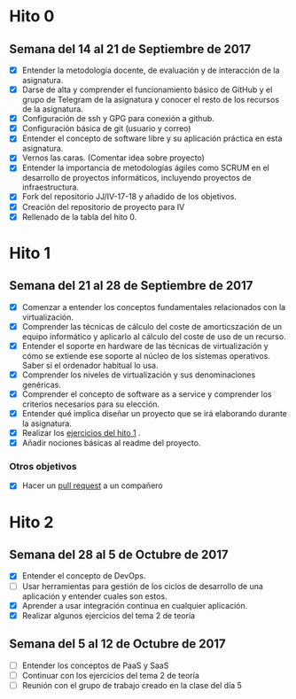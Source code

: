 # Hito 0

## Semana del 14 al 21 de Septiembre de 2017

- [x] Entender la metodología docente, de evaluación y de interacción de la asignatura.
- [x] Darse de alta y comprender el funcionamiento básico de GitHub y el grupo de Telegram de la asignatura y conocer el resto de los recursos de la asignatura.
- [x] Configuración de ssh y GPG para conexión a github.
- [x] Configuración básica de git (usuario y correo)
- [x] Entender el concepto de software libre y su aplicación práctica en esta asignatura.
- [x] Vernos las caras. (Comentar idea sobre proyecto)
- [x] Entender la importancia de metodologías ágiles como SCRUM en el desarrollo de proyectos informáticos, incluyendo proyectos de infraestructura.
- [x] Fork del repositorio JJ/IV-17-18 y añadido de los objetivos.
- [x] Creación del repositorio de proyecto para IV
- [x] Rellenado de la tabla del hito 0.

# Hito 1

## Semana del 21 al 28 de Septiembre de 2017

- [x] Comenzar a entender los conceptos fundamentales relacionados con la virtualización.
- [x] Comprender las técnicas de cálculo del coste de amorticszación de un equipo informático y aplicarlo al cálculo del coste de uso de un recurso.
- [x] Entender el soporte en hardware de las técnicas de virtualización y cómo se extiende ese soporte al núcleo de los sistemas operativos. Saber si el ordenador habitual lo usa.
- [x] Comprender los niveles de virtualización y sus denominaciones genéricas.
- [x] Comprender el concepto de software as a service y comprender los criterios necesarios para su elección.
- [x] Entender qué implica diseñar un proyecto que se irá elaborando durante la asignatura.
- [x] Realizar los [ejercicios del hito 1](https://github.com/lulivi/autoevaluacion-IV/blob/master/ejercicios_tema_1.md) .
- [x] Añadir nociones básicas al readme del proyecto.

### Otros objetivos

- [x] Hacer un [pull request](https://github.com/mirismr/ejerciciosIV/pull/8) a un compañero


# Hito 2

## Semana del 28 al 5 de Octubre de 2017

- [x] Entender el concepto de DevOps.
- [ ] Usar herramientas para gestión de los ciclos de desarrollo de una aplicación y entender cuales son estos.
- [x] Aprender a usar integración continua en cualquier aplicación.
- [x] Realizar algunos ejercicios del tema 2 de teoría

## Semana del 5 al 12 de Octubre de 2017

- [ ] Entender los conceptos de PaaS y SaaS
- [ ] Continuar con los ejercicios del tema 2 de teoría
- [ ] Reunión con el grupo de trabajo creado en la clase del día 5
